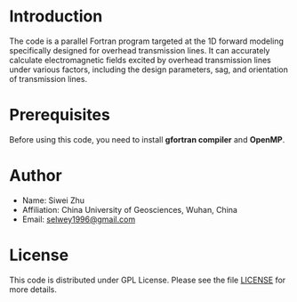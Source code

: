 # Introduction
The code is a parallel Fortran program targeted at the 1D forward modeling specifically designed for overhead transmission lines. It can accurately calculate electromagnetic fields excited by overhead transmission lines under various factors, including the design parameters, sag, and orientation of transmission lines.

# Prerequisites
Before using this code, you need to install **gfortran compiler** and **OpenMP**.



# Author
- Name: Siwei Zhu
- Affiliation: China University of Geosciences, Wuhan, China
- Email: <selwey1996@gmail.com>

# License
This code is distributed under GPL License. Please see the file [LICENSE](./LICENSE) for more details.

